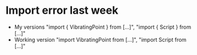<script>
import { openBrowser, openComponent } from "doc/PX2018/project_2/utils.js"
</script>
<link rel="stylesheet" type="text/css" href="doc/PX2018/project_2/utils.css">

# Import error last week

- My versions "import { VibratingPoint } from [...]", "import { Script } from [...]"
- Working version "import VibratingPoint from [...]", "import Script from [...]"


